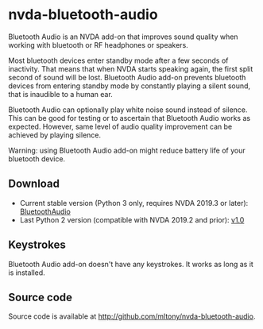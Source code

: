 # nvda-bluetooth-audio
Bluetooth Audio is  an NVDA add-on that improves sound quality when working with bluetooth or RF headphones or speakers.

Most bluetooth devices enter standby mode after a few seconds of inactivity. That means that when NVDA starts speaking again, the first split second of sound will be lost. Bluetooth Audio add-on prevents bluetooth devices from entering standby mode by constantly playing a silent sound, that is inaudible to a human ear.

Bluetooth Audio can optionally play white noise sound instead of silence. This can be good for testing or to ascertain that Bluetooth Audio works as expected. However, same level of audio quality improvement can be achieved by playing silence.

Warning: using Bluetooth Audio add-on might reduce battery life of your bluetooth device.
## Download
* Current stable version (Python 3 only, requires NVDA 2019.3 or later): [BluetoothAudio](https://github.com/mltony/nvda-bluetooth-audio/releases/latest/download/bluetoothaudio.nvda-addon)
* Last Python 2 version (compatible with NVDA 2019.2 and prior): [v1.0](https://github.com/mltony/nvda-bluetooth-audio/releases/download/v1.0/bluetoothaudio-1.0.nvda-addon)

## Keystrokes
Bluetooth Audio add-on doesn't have any keystrokes. It works as long as it is installed.
## Source code
Source code is available at <http://github.com/mltony/nvda-bluetooth-audio>.

